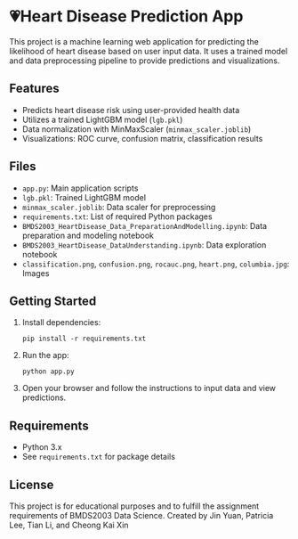 # 💗Heart Disease Prediction App

This project is a machine learning web application for predicting the likelihood of heart disease based on user input data. It uses a trained model and data preprocessing pipeline to provide predictions and visualizations.

## Features

- Predicts heart disease risk using user-provided health data
- Utilizes a trained LightGBM model (`lgb.pkl`)
- Data normalization with MinMaxScaler (`minmax_scaler.joblib`)
- Visualizations: ROC curve, confusion matrix, classification results

## Files

- `app.py`: Main application scripts
- `lgb.pkl`: Trained LightGBM model
- `minmax_scaler.joblib`: Data scaler for preprocessing
- `requirements.txt`: List of required Python packages
- `BMDS2003_HeartDisease_Data_PreparationAndModelling.ipynb`: Data preparation and modeling notebook
- `BMDS2003_HeartDisease_DataUnderstanding.ipynb`: Data exploration notebook
- `classification.png`, `confusion.png`, `rocauc.png`, `heart.png`, `columbia.jpg`: Images

## Getting Started

1. Install dependencies:
   ```
   pip install -r requirements.txt
   ```
2. Run the app:
   ```
   python app.py
   ```
3. Open your browser and follow the instructions to input data and view predictions.

## Requirements

- Python 3.x
- See `requirements.txt` for package details

## License

This project is for educational purposes and to fulfill the assignment requirements of BMDS2003 Data Science. Created by Jin Yuan, Patricia Lee, Tian Li, and Cheong Kai Xin
